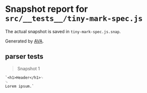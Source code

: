 # Snapshot report for `src/__tests__/tiny-mark-spec.js`

The actual snapshot is saved in `tiny-mark-spec.js.snap`.

Generated by [AVA](https://ava.li).

## parser tests

> Snapshot 1

    `<h1>Header</h1>␊
    ␊
    Lorem ipsum.`
